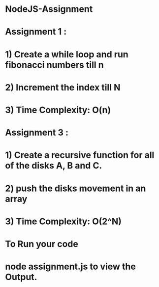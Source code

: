 # NodeJS-Assignment

# Assignment 1 : 
# 1) Create a while loop and run fibonacci numbers till n
# 2) Increment the index till N
# 3) Time Complexity: O(n)

# Assignment 3 : 
# 1) Create a recursive function for all of the disks A, B and C.
# 2) push the disks movement in an array
# 3) Time Complexity: O(2^N)


# To Run your code
# node assignment.js to view the Output.
